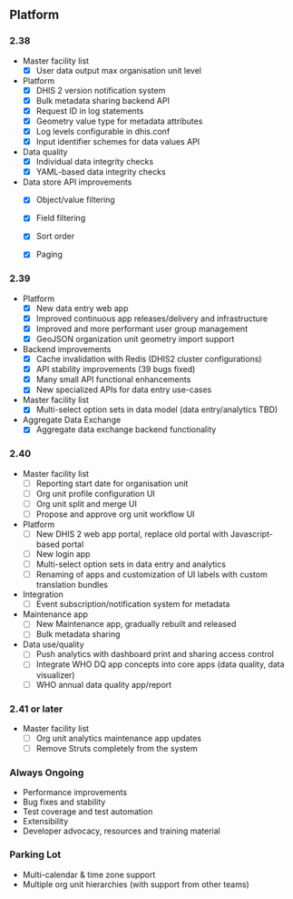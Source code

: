 ## Platform

### 2.38

- Master facility list
    -  [x] User data output max organisation unit level

- Platform
    -  [x] DHIS 2 version notification system
    -  [x] Bulk metadata sharing backend API
    -  [x] Request ID in log statements
    -  [x] Geometry value type for metadata attributes
    -  [x] Log levels configurable in dhis.conf
    -  [x] Input identifier schemes for data values API

- Data quality
    -  [x] Individual data integrity checks
    -  [x] YAML-based data integrity checks

- Data store API improvements
    -  [x] Object/value filtering
    -  [x] Field filtering
    -  [x] Sort order
    -  [x] Paging


### 2.39

- Platform
    - [x] New data entry web app
    - [x] Improved continuous app releases/delivery and infrastructure
    - [x] Improved and more performant user group management
    - [x] GeoJSON organization unit geometry import support

- Backend improvements
    - [x] Cache invalidation with Redis (DHIS2 cluster configurations)
    - [x] API stability improvements (39 bugs fixed)
    - [x] Many small API functional enhancements
    - [x] New specialized APIs for data entry use-cases

- Master facility list
    - [x] Multi-select option sets in data model (data entry/analytics TBD)

- Aggregate Data Exchange
    - [x] Aggregate data exchange backend functionality

### 2.40

-   Master facility list
    -   [ ] Reporting start date for organisation unit
    -   [ ] Org unit profile configuration UI
    -   [ ] Org unit split and merge UI
    -   [ ] Propose and approve org unit workflow UI

-   Platform
    -   [ ] New DHIS 2 web app portal, replace old portal with Javascript-based portal
    -   [ ] New login app
    -   [ ] Multi-select option sets in data entry and analytics
    -   [ ] Renaming of apps and customization of UI labels with custom translation bundles

-   Integration
    -   [ ] Event subscription/notification system for metadata

-   Maintenance app
    -   [ ] New Maintenance app, gradually rebuilt and released
    -   [ ] Bulk metadata sharing

-   Data use/quality
    -   [ ] Push analytics with dashboard print and sharing access control
    -   [ ] Integrate WHO DQ app concepts into core apps (data quality, data visualizer)
    -   [ ] WHO annual data quality app/report

### 2.41 or later

- Master facility list
    -   [ ] Org unit analytics maintenance app updates
    -   [ ] Remove Struts completely from the system

### Always Ongoing

- Performance improvements
- Bug fixes and stability
- Test coverage and test automation
- Extensibility
- Developer advocacy, resources and training material

### Parking Lot

-   Multi-calendar & time zone support
-   Multiple org unit hierarchies (with support from other teams)
